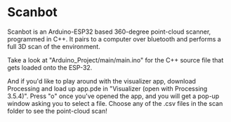 # Scanbot

Scanbot is an Arduino-ESP32 based 360-degree point-cloud scanner, programmed in C++. It pairs to a computer over bluetooth and performs a full 3D scan of the environment.

Take a look at "Arduino_Project/main/main.ino" for the C++ source file that gets loaded onto the ESP-32.

And if you'd like to play around with the visualizer app, download Processing and load up app.pde in "Visualizer (open with Processing 3.5.4)". Press "o" once you've opened the app, and you will get a pop-up window asking you to select a file. Choose any of the .csv files in the scan folder to see the point-cloud scan!